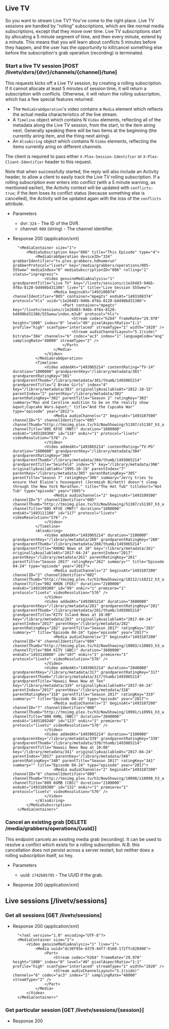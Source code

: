 ## Live TV

So you want to stream Live TV? You've come to the right place. Live TV sessions are handled by "rolling" subscriptions, which are like normal media subscriptions, except that they move over time. Live TV subscriptions start by allocating a 5 minute segment of time, and then every minute, extend by a minute. This means that you will learn about conflicts 5 minutes before they happen, and the user has the opportunity to kill/cancel something else before the subscription's grab operation (recording) is terminated.

### Start a live TV session [POST /livetv/dvrs/{dvr}/channels/{channel}/tune]

This requests kicks off a Live TV session, by creating a rolling subscription. If it cannot allocate at least 5 minutes of session time, it will return a subscription with conflicts. Otherwise, it will return the rolling subscription, which has a few special features returned:

- The `MediaGrabOperation`'s video contains a `Media` element which reflects the actual media characteristics of the live stream.
- A `Timeline` object which contains N `Video` elements, reflecting all of the metadata along the Live TV session, from the start, to the item airing next. Generally speaking there will be two items at the beginning (the currently airing item, and the thing next airing).
- An `AlsoAiring` object which contains N `Video` elements, reflecting the items currently aring on different channels.

The client is required to pass either `X-Plex-Session-Identifier` or `X-Plex-Client-Identifier` header to this request.

Note that when successfully started, the reply will also include an Activity header, to allow a client to easily track the Live TV rolling subscription. If a rolling subscription ever enters into conflict (with a 5 minute warning, as mentioned earlier), the Activity context will be updated with `conflicts: true`; if the item loses its conflict status (because something else is cancelled), the Activity will be updated again with the loss of the `conflicts` attribute.

+ Parameters
    + dvr: `324` - The ID of the DVR.
    + channel: `008` (string) - The channel identifier.

+ Response 200 (application/xml)

        "<MediaContainer size="1">
            <MediaSubscription key="886" title="This Episode" type="4">
                <MediaGrabOperation deviceID="334" grabberIdentifier="tv.plex.grabbers.hdhomerun" grabberProtocol="livetv" key="/media/grabbers/operations/005-555wew" mediaIndex="0" mediaSubscriptionID="886" rolling="1" status="inprogress">
                    <Video genuineMediaAnalysis="1" grandparentTitle="Live TV" key="/livetv/sessions/c1e26483-946b-4f8a-8120-bd498bd31386" live="1" title="Live Session 555wew">
                        <Media beginsAt="1493108074" channelIdentifier="005" container="mpegts" endsAt="1493108374" protocol="hls" uuid="c1e26483-946b-4f8a-8120-bd498bd31386">
                            <Part container="mpegts" key="/livetv/sessions/c1e26483-946b-4f8a-8120-bd498bd31386/555wew/index.m3u8" protocol="hls">
                                <Stream codec="h264" frameRate="29.970" height="1080" index="0" level="40" pixelAspectRatio="1:1" profile="high" scanType="interlaced" streamType="1" width="1920" />
                                <Stream audioChannelLayout="5.1(side)" bitrate="384" channels="6" codec="ac3" index="1" languageCode="eng" samplingRate="48000" streamType="2" />
                            </Part>
                        </Media>
                    </Video>
                </MediaGrabOperation>
                <Timeline>
                    <Video addedAt="1493065214" contentRating="TV-14" duration="1800000" grandparentKey="/library/metadata/301" grandparentRatingKey="301" grandparentThumb="/library/metadata/301/thumb/1493065214" grandparentTitle="2 Broke Girls" index="4" key="/library/metadata/303" originallyAvailableAt="2012-10-15" parentIndex="2" parentKey="/library/metadata/302" parentRatingKey="302" parentTitle="Season 2" ratingKey="303" summary="Max and Caroline audition to be on the reality show &quot;Cupcake Wars.&quot;" title="And the Cupcake War" type="episode" year="2012">
                        <Media audioChannels="2" beginsAt="1493107500" channelID="5" channelIdentifier="005" channelThumb="http://tmsimg.plex.tv/h3/NowShowing/51307/s51307_h3_aa.png" channelTitle="005 KFVE (MNT)" duration="1800000" endsAt="1493109300" id="116" onAir="1" protocol="livetv" videoResolution="576" />
                    </Video>
                    <Video addedAt="1493065214" contentRating="TV-PG" duration="1800000" grandparentKey="/library/metadata/304" grandparentRatingKey="304" grandparentThumb="/library/metadata/304/thumb/1493065214" grandparentTitle="Seinfeld" index="5" key="/library/metadata/306" originallyAvailableAt="1995-10-19" parentIndex="7" parentKey="/library/metadata/305" parentRatingKey="305" parentTitle="Season 7" ratingKey="306" summary="Jerry tries to ensure that Elaine's houseguest (Jeremiah Birkett) doesn't sleep through the New York Marathon." title="The Hot Tub" titleSort="Hot Tub" type="episode" year="1995">
                        <Media audioChannels="2" beginsAt="1493109300" channelID="5" channelIdentifier="005" channelThumb="http://tmsimg.plex.tv/h3/NowShowing/51307/s51307_h3_aa.png" channelTitle="005 KFVE (MNT)" duration="1800000" endsAt="1493111100" id="117" protocol="livetv" videoResolution="576" />
                    </Video>
                </Timeline>
                <AlsoAiring>
                    <Video addedAt="1493065214" duration="2100000" grandparentKey="/library/metadata/260" grandparentRatingKey="260" grandparentThumb="/library/metadata/260/thumb/1493065214" grandparentTitle="KHON2 News at 10" key="/library/metadata/262" originallyAvailableAt="2017-04-24" parentIndex="2017" parentKey="/library/metadata/261" parentRatingKey="261" parentTitle="Season 2017" ratingKey="262" summary="" title="Episode 04-24" type="episode" year="2017">
                        <Media audioChannels="2" beginsAt="1493107200" channelID="2" channelIdentifier="002" channelThumb="http://tmsimg.plex.tv/h3/NowShowing/10212/s10212_h3_aa.png" channelTitle="002 KHON (FOX)" duration="2100000" endsAt="1493109300" id="99" onAir="1" premiere="1" protocol="livetv" videoResolution="576" />
                    </Video>
                    <Video addedAt="1493065214" duration="3600000" grandparentKey="/library/metadata/281" grandparentRatingKey="281" grandparentThumb="/library/metadata/281/thumb/1493065214" grandparentTitle="KITV Island News at 10:00" key="/library/metadata/283" originallyAvailableAt="2017-04-24" parentIndex="2017" parentKey="/library/metadata/282" parentRatingKey="282" parentTitle="Season 2017" ratingKey="283" summary="" title="Episode 04-24" type="episode" year="2017">
                        <Media audioChannels="2" beginsAt="1493107200" channelID="4" channelIdentifier="004" channelThumb="http://tmsimg.plex.tv/h3/NowShowing/10003/s10003_h3_aa.png" channelTitle="004 KITV (ABC)" duration="3600000" endsAt="1493110800" id="107" onAir="1" premiere="1" protocol="livetv" videoResolution="576" />
                    </Video>
                    <Video addedAt="1493065214" duration="2040000" grandparentKey="/library/metadata/317" grandparentRatingKey="317" grandparentThumb="/library/metadata/317/thumb/1493065214" grandparentTitle="Hawaii News Now at Ten" key="/library/metadata/319" originallyAvailableAt="2017-04-24" parentIndex="2017" parentKey="/library/metadata/318" parentRatingKey="318" parentTitle="Season 2017" ratingKey="319" summary="" title="Episode 04-24" type="episode" year="2017">
                        <Media audioChannels="2" beginsAt="1493107200" channelID="7" channelIdentifier="008" channelThumb="http://tmsimg.plex.tv/h3/NowShowing/10991/s10991_h3_aa.png" channelTitle="008 KHNL (NBC)" duration="2040000" endsAt="1493109240" id="123" onAir="1" premiere="1" protocol="livetv" videoResolution="576" />
                    </Video>
                    <Video addedAt="1493065214" duration="2100000" grandparentKey="/library/metadata/339" grandparentRatingKey="339" grandparentThumb="/library/metadata/339/thumb/1493065214" grandparentTitle="Hawaii News Now at 10:00" key="/library/metadata/341" originallyAvailableAt="2017-04-24" parentIndex="2017" parentKey="/library/metadata/340" parentRatingKey="340" parentTitle="Season 2017" ratingKey="341" summary="" title="Episode 04-24" type="episode" year="2017">
                        <Media audioChannels="2" beginsAt="1493107200" channelID="8" channelIdentifier="009" channelThumb="http://tmsimg.plex.tv/h3/NowShowing/10098/s10098_h3_aa.png" channelTitle="009 KGMB (CBS)" duration="2100000" endsAt="1493109300" id="132" onAir="1" premiere="1" protocol="livetv" videoResolution="576" />
                    </Video>
                </AlsoAiring>
            </MediaSubscription>
        </MediaContainer>"

### Cancel an existing grab [DELETE /media/grabbers/operations/{uuid}]

This endpoint cancels an existing media grab (recording). It can be used to resolve a conflict which exists for a rolling subscription. N.B. this cancellation does not persist across a server restart, but neither does a rolling subscription itself, so hey.

+ Parameters
    + uuid: `1742b85795` - The UUID if the grab.

+ Response 200 (application/xml)

## Live sessions [/livetv/sessions]

### Get all sessions [GET /livetv/sessions]

+ Response 200 (application/xml)

        "<?xml version="1.0" encoding="UTF-8"?>
        <MediaContainer size="1">
            <Video genuineMediaAnalysis="1" live="1">
                <Media uuid="dc30f95e-6379-44f7-8168-172ffc820496">
                    <Part>
                        <Stream codec="h264" frameRate="29.970" height="1080" index="0" level="40" pixelAspectRatio="1:1" profile="high" scanType="interlaced" streamType="1" width="1920" />
                        <Stream audioChannelLayout="5.1(side)" channels="6" codec="ac3" index="1" samplingRate="48000" streamType="2" />
                    </Part>
                </Media>
            </Video>
        </MediaContainer>"

### Get particular session [GET /livetv/sessions/{session}]

+ Response 200
